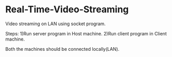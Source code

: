 # Real-Time-Video-Streaming
Video streaming on LAN using socket program.

Steps:
1)Run server program in Host machine.
2)Run client program in Client machine.

Both the machines should be connected locally(LAN).
